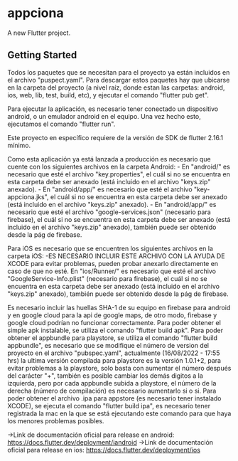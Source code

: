 # appciona

A new Flutter project.

## Getting Started

Todos los paquetes que se necesitan para el proyecto ya están incluidos en el archivo "puspect.yaml". Para descargar estos paquetes hay que ubicarse en la carpeta del proyecto (a nivel raíz, donde estan las carpetas: android, ios, web, lib, test, build, etc), y ejecutar el comando "flutter pub get".

Para ejecutar la aplicación, es necesario tener conectado un dispositivo android, o un emulador android en el
equipo. Una vez hecho esto, ejecutamos el comando "flutter run".

Este proyecto en específico requiere de la versión de SDK de flutter 2.16.1 mínimo.

Como esta aplicación ya está lanzada a producción es necesario que cuente con los siguientes archivos en la carpeta Android:
    - En "android/" es necesario que esté el archivo "key.properties", el cuál si no se encuentra en esta carpeta debe ser anexado (está incluido en el archivo "keys.zip" anexado).
    - En "android/app/" es necesario que esté el archivo "key-appciona.jks", el cuál si no se encuentra en esta carpeta debe ser anexado (está incluido en el archivo "keys.zip" anexado).
    - En "android/app/" es necesario que esté el archivo "google-services.json" (necesario para firebase), el cuál si no se encuentra en esta carpeta debe ser anexado (está incluido en el archivo "keys.zip" anexado), también puede ser obtenido desde la pág de firebase.

Para iOS es necesario que se encuentren los siguientes archivos en la carpeta iOS:
    -ES NECESARIO INCLUIR ESTE ARCHIVO CON LA AYUDA DE XCODE para evitar problemas, pueden probar anexarlo directamente en caso de que no esté. En "ios/Runner/" es necesario que esté el archivo "GoogleService-Info.plist" (necesario para firebase), el cuál si no se encuentra en esta carpeta debe ser anexado (está incluido en el archivo "keys.zip" anexado), también puede ser obtenido desde la pág de firebase.

Es necesario incluir las huellas SHA-1 de su equipo en firebase para android y en google cloud para la api de google maps, de otro modo, firebase y google cloud podrían no funcionar correctamente.
Para poder obtener el simple apk instalable, se utiliza el comando "flutter build apk".
Para poder obtener el appbundle para playstore, se utiliza el comando "flutter build appbundle", es necesario que se modifique el número de version del proyecto en el archivo "pubspec.yaml", actualmente (16/08/2022 - 17:55 hrs) la ultima versión compilada para playstore es la versión 1.0.1+2, para evitar problemas a la playstore, solo basta con aumentar el número después del carácter "+", también es posible cambiar los demás digitos a la izquierda, pero por cada appbundle subida a playstore, el número de la derecha (número de compilación) es necesario aumentarlo si o si.
Para poder obtener el archivo .ipa para appstore (es necesario tener instalado XCODE), se ejecuta el comando "flutter build ipa", es necesario tener registrada la mac en la que se está ejecutando este comando para que haya los menores problemas posibles.

->Link de documentación oficial para release en android: https://docs.flutter.dev/deployment/iandroid
->Link de documentación oficial para release en ios: https://docs.flutter.dev/deployment/ios